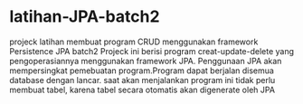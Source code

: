 # latihan-JPA-batch2
projeck latihan membuat program CRUD menggunakan framework Persistence JPA batch2
 Projeck ini berisi program creat-update-delete yang pengoperasiannya menggunakan framework JPA.
 Penggunaan JPA akan mempersingkat pemebuatan program.Program dapat berjalan disemua database dengan lancar.
 saat akan menjalankan program ini tidak perlu membuat tabel, karena tabel secara otomatis akan digenerate oleh JPA
